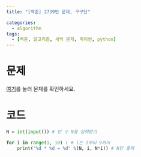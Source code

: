 ```yaml
---
title: "[백준] 2739번 문제, 구구단"

categories:
  - algorithm
tags:
  - [백준, 알고리즘, 새싹 문제, 파이썬, python]
---
```


# 문제
[여기](https://www.acmicpc.net/problem/2739)를 눌러 문제를 확인하세요.
# 코드
```python
N = int(input()) # 단 수 N을 입력받기

for i in range(1, 10) : # i는 1부터 9까지
    print("%d * %d = %d" %(N, i, N*i)) # N단 출력
```